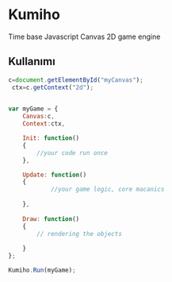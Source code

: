# Kumiho
Time base Javascript Canvas 2D game engine


## Kullanımı 


```javascript
c=document.getElementById("myCanvas");
 ctx=c.getContext("2d");   

    
var myGame = {
	Canvas:c,
	Context:ctx,

	Init: function()
	{
		//your code run once
	},

	Update: function()
	{
        	//your game logic, core macanics
        
	},
	
	Draw: function()
	{      
		// rendering the objects
        
	}
};

Kumiho.Run(myGame);
```

